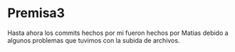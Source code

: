# Premisa3
 
 Hasta ahora los commits hechos por mi fueron hechos por Matias debido a algunos problemas que tuvimos con la subida de archivos.
